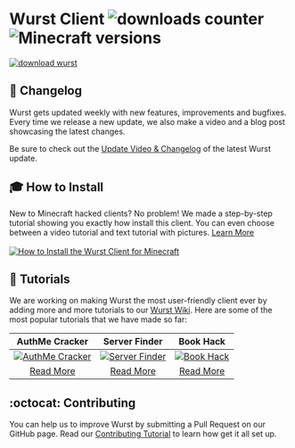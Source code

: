 # Wurst Client ![downloads counter](https://drive.google.com/uc?id=0B2YeSS9tm5zLMF9NWjNZYnNqSTA) ![Minecraft versions](https://img.shields.io/badge/Minecraft_versions-1.9-brightgreen.svg)

[![download wurst](https://cloud.githubusercontent.com/assets/10100202/13494358/f8ba7db8-e143-11e5-8d0b-1d059cf4533a.png)](https://www.wurst-client.tk/download/)

## :scroll: Changelog
Wurst gets updated weekly with new features, improvements and bugfixes. Every time we release a new update, we also make a video and a blog post showcasing the latest changes.

Be sure to check out the [Update Video & Changelog](https://www.wurst-client.tk/changelog/) of the latest Wurst update.

## :mortar_board: How to Install
New to Minecraft hacked clients? No problem! We made a step-by-step tutorial showing you exactly how install this client. You can even choose between a video tutorial and text tutorial with pictures. [Learn More<br><br>![How to Install the Wurst Client for Minecraft](https://cloud.githubusercontent.com/assets/10100202/13548089/f7c945d8-e2e7-11e5-8309-4cc48c206ed5.jpg)](https://www.wurst-client.tk/wiki/Installation/)

## :book: Tutorials
We are working on making Wurst the most user-friendly client ever by adding more and more tutorials to our [Wurst Wiki](https://www.wurst-client.tk/wiki/Main_Page/). Here are some of the most popular tutorials that we have made so far:

|AuthMe Cracker|Server Finder|Book Hack|
|:---:|:---:|:---:|
|[![AuthMe Cracker](https://cloud.githubusercontent.com/assets/10100202/13506071/89b9ea50-e17c-11e5-9c92-bf47f6bbfbcb.jpg)](https://www.wurst-client.tk/wiki/Mods/Force_OP_(AuthMeCracker)/)|[![Server Finder](https://cloud.githubusercontent.com/assets/10100202/13506069/89a48368-e17c-11e5-9984-cb3d8512db87.jpg)](https://www.wurst-client.tk/wiki/Special_Features/Server_Finder/)|[![Book Hack](https://cloud.githubusercontent.com/assets/10100202/13506068/89864b6e-e17c-11e5-963b-02b3c355aa2a.jpg)](https://www.wurst-client.tk/wiki/Special_Features/Force_OP_(BookHack)/)|
|[Read More](https://www.wurst-client.tk/wiki/Special_Features/Force_OP_(Session_Stealer)/)|[Read More](https://www.wurst-client.tk/wiki/Mods/Force_OP_(AuthMeCracker)/)|[Read More](https://www.wurst-client.tk/wiki/Special_Features/Server_Finder/)|[Read More](https://www.wurst-client.tk/wiki/Special_Features/Force_OP_(BookHack)/)|

## :octocat: Contributing
You can help us to improve Wurst by submitting a Pull Request on our GitHub page. Read our [Contributing Tutorial](https://www.wurst-client.tk/wiki/Contributing/part1/) to learn how get it all set up.
